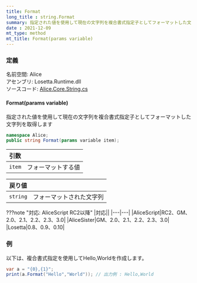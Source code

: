 ```yaml
---
title: Format
long_title : string.Format
summary: 指定された値を使用して現在の文字列を複合書式指定子としてフォーマットした文字列を取得します
date : 2021-12-09
mt_type: method
mt_title: Format(params variable)
---
```


### 定義
名前空間: Alice<br/>
アセンブリ: Losetta.Runtime.dll<br/>
ソースコード: [Alice.Core.String.cs](https://github.com/WSOFT-Project/Losetta/blob/master/Losetta.Runtime/Core/Extension/Alice.Core.String.cs)

#### Format(params variable)

指定された値を使用して現在の文字列を複合書式指定子としてフォーマットした文字列を取得します

```cs title="AliceScript"
namespace Alice;
public string Format(params variable item);
```

|引数| |
|-|-|
|`item`|フォーマットする値|

|戻り値| |
|-|-|
|`string`|フォーマットされた文字列|

???note "対応: AliceScript RC2以降"
    |対応||
    |---|---|
    |AliceScript|RC2、GM、2.0、2.1、2.2、2.3、3.0|
    |AliceSister|GM、2.0、2.1、2.2、2.3、3.0|
    |Losetta|0.8、0.9、0.10|

### 例
以下は、複合書式指定を使用してHello,Worldを作成します。

```cs title="AliceScript"
var a = "{0},{1}";
print(a.Format("Hello","World")); // 出力例 : Hello,World
```
